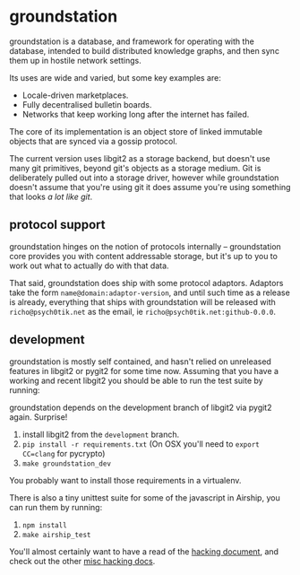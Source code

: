 groundstation
=============

groundstation is a database, and framework for operating with the database,
intended to build distributed knowledge graphs, and then sync them up in
hostile network settings.

Its uses are wide and varied, but some key examples are:

* Locale-driven marketplaces.
* Fully decentralised bulletin boards.
* Networks that keep working long after the internet has failed.

The core of its implementation is an object store of linked immutable objects
that are synced via a gossip protocol.

The current version uses libgit2 as a storage backend, but doesn't use many git
primitives, beyond git's objects as a storage medium. Git is deliberately
pulled out into a storage driver, however while groundstation doesn't assume
that you're using git it does assume you're using something that looks *a lot
like git*.

protocol support
----------------

groundstation hinges on the notion of protocols internally – groundstation core
provides you with content addressable storage, but it's up to you to work out
what to actually do with that data.

That said, groundstation does ship with some protocol adaptors. Adaptors take
the form `name@domain:adaptor-version`, and until such time as a release is
already, everything that ships with groundstation will be released with
`richo@psych0tik.net` as the email, ie `richo@psych0tik.net:github-0.0.0`.


development
-----------

groundstation is mostly self contained, and hasn't relied on unreleased
features in libgit2 or pygit2 for some time now. Assuming that you have a
working and recent libgit2 you should be able to run the test suite by running:

groundstation depends on the development branch of libgit2 via pygit2 again. Surprise!

1. install libgit2 from the `development` branch.
2. `pip install -r requirements.txt` (On OSX you'll need to `export CC=clang` for pycrypto)
3. `make groundstation_dev`

You probably want to install those requirements in a virtualenv.

There is also a tiny unittest suite for some of the javascript in Airship, you can run them by running:

1. `npm install`
2. `make airship_test`

You'll almost certainly want to have a read of the [hacking document](HACKING.md),
and check out the other [misc hacking docs](HACKING/).
